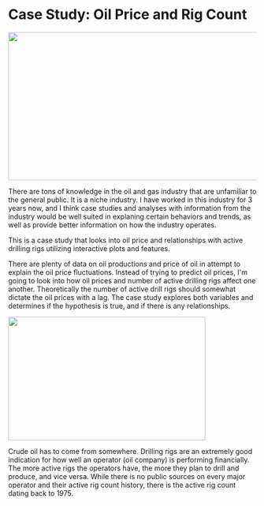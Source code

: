 # Case Study: Oil Price and Rig Count

<img src="https://www.fairobserver.com/wp-content/uploads/2020/03/markets-2.jpg" width="900" height="300">


There are tons of knowledge in the oil and gas industry that are unfamiliar to the general public. It is a niche industry. I have worked in this industry for 3 years now, and I think case studies and analyses with information from the industry would be well suited in explaning certain behaviors and trends, as well as provide better information on how the industry operates. 

This is a case study that looks into oil price and relationships with active drilling rigs utilizing interactive plots and features. 

There are plenty of data on oil productions and price of oil in attempt to explain the oil price fluctuations. 
Instead of trying to predict oil prices, I'm going to look into how oil prices and number of active drilling rigs affect one another. Theoretically the number of active drill rigs should somewhat dictate the oil prices with a lag. The case study explores both variables and determines if the hypothesis is true, and if there is any relationships. 


<img src="https://images.rigzone.com/images/news/articles/158402_582x327.png" width="400" height="250">


Crude oil has to come from somewhere. Drilling rigs are an extremely good indication for how well an operator (oil company) is performing financially. 
The more active rigs the operators have, the more they plan to drill and produce, and vice versa. 
While there is no public sources on every major operator and their active rig count history, there is the active rig count dating back to 1975.
